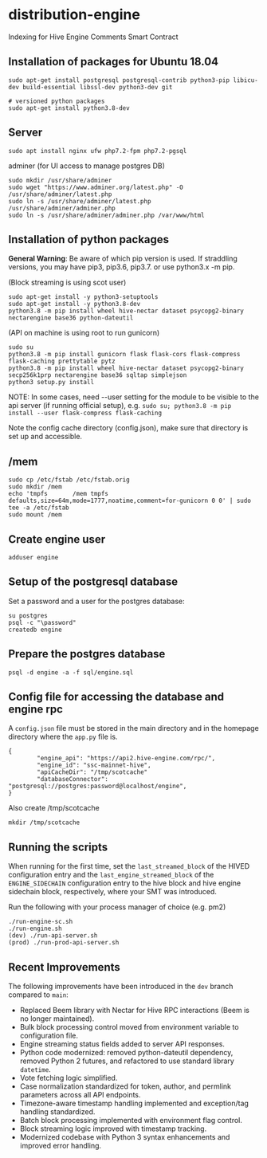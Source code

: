 # distribution-engine
Indexing for Hive Engine Comments Smart Contract

## Installation of packages for Ubuntu 18.04

```
sudo apt-get install postgresql postgresql-contrib python3-pip libicu-dev build-essential libssl-dev python3-dev git

# versioned python packages
sudo apt-get install python3.8-dev
```

## Server

```
sudo apt install nginx ufw php7.2-fpm php7.2-pgsql
```
adminer (for UI access to manage postgres DB)
```
sudo mkdir /usr/share/adminer
sudo wget "https://www.adminer.org/latest.php" -O /usr/share/adminer/latest.php
sudo ln -s /usr/share/adminer/latest.php /usr/share/adminer/adminer.php
sudo ln -s /usr/share/adminer/adminer.php /var/www/html
```

## Installation of python packages

**General Warning**: Be aware of which pip version is used. If straddling versions, you may have pip3, pip3.6, pip3.7. or use python3.x -m pip.

(Block streaming is using scot user)
```
sudo apt-get install -y python3-setuptools
sudo apt-get install -y python3.8-dev
python3.8 -m pip install wheel hive-nectar dataset psycopg2-binary nectarengine base36 python-dateutil
```

(API on machine is using root to run gunicorn)
```
sudo su
python3.8 -m pip install gunicorn flask flask-cors flask-compress flask-caching prettytable pytz 
python3.8 -m pip install wheel hive-nectar dataset psycopg2-binary secp256k1prp nectarengine base36 sqltap simplejson
python3 setup.py install
```

NOTE: In some cases, need --user setting for the module to be visible to the api server (if running official setup),
e.g. `sudo su; python3.8 -m pip install --user flask-compress flask-caching`

Note the config cache directory (config.json), make sure that directory is set up and accessible.

## /mem
```
sudo cp /etc/fstab /etc/fstab.orig
sudo mkdir /mem
echo 'tmpfs       /mem tmpfs defaults,size=64m,mode=1777,noatime,comment=for-gunicorn 0 0' | sudo tee -a /etc/fstab
sudo mount /mem
```

## Create engine user
```
adduser engine
```

## Setup of the postgresql database

Set a password and a user for the postgres database:

```
su postgres
psql -c "\password"
createdb engine
```

## Prepare the postgres database
```
psql -d engine -a -f sql/engine.sql
```

## Config file for accessing the database and engine rpc
A `config.json` file must be stored in the main directory and in the homepage directory where the `app.py` file is.
```
{
        "engine_api": "https://api2.hive-engine.com/rpc/",
        "engine_id": "ssc-mainnet-hive",
        "apiCacheDir": "/tmp/scotcache"
        "databaseConnector": "postgresql://postgres:password@localhost/engine",
}
```

Also create /tmp/scotcache

```
mkdir /tmp/scotcache
```

## Running the scripts

When running for the first time, set the `last_streamed_block` of the HIVED configuration entry
and the `last_engine_streamed_block` of the `ENGINE_SIDECHAIN` configuration entry
to the hive block and hive engine sidechain block, respectively, where your SMT was introduced.

Run the following with your process manager of choice (e.g. pm2)
```
./run-engine-sc.sh
./run-engine.sh
(dev) ./run-api-server.sh
(prod) ./run-prod-api-server.sh
```

## Recent Improvements

The following improvements have been introduced in the `dev` branch compared to `main`:

- Replaced Beem library with Nectar for Hive RPC interactions (Beem is no longer maintained).
- Bulk block processing control moved from environment variable to configuration file.
- Engine streaming status fields added to server API responses.
- Python code modernized: removed python-dateutil dependency, removed Python 2 futures, and refactored to use standard library `datetime`.
- Vote fetching logic simplified.
- Case normalization standardized for token, author, and permlink parameters across all API endpoints.
- Timezone-aware timestamp handling implemented and exception/tag handling standardized.
- Batch block processing implemented with environment flag control.
- Block streaming logic improved with timestamp tracking.
- Modernized codebase with Python 3 syntax enhancements and improved error handling.
